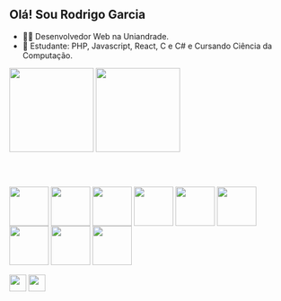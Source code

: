 ## Olá! Sou Rodrigo Garcia

- 👨‍💻 Desenvolvedor Web na Uniandrade.
- 🌱 Estudante: PHP, Javascript, React, C e C# e Cursando Ciência da Computação.

<div>
  <picture>
  <source 
    srcset="https://github-readme-stats.vercel.app/api?username=rodrigosrising&show_icons=true&theme=dracula&locale=PT-br&count_private=true"
    media="(prefers-color-scheme: dark)"
  />
  <source
    srcset="https://github-readme-stats.vercel.app/api?username=rodrigosrising&show_icons=true"
    media="(prefers-color-scheme: light), (prefers-color-scheme: no-preference)"
  />
  <source
    srcset="https://github-readme-stats.vercel.app/api?username=rodrigosrising&show_icons=true"
    media="(prefers-color-scheme: light), (prefers-color-scheme: no-preference)"
  />
  <img height = "150vh" align="center" src="https://github-readme-stats.vercel.app/api?username=rodrigosrising&show_icons=true" />
  </picture>

  <picture>
  <source 
    srcset="https://github-readme-stats.vercel.app/api/top-langs/?username=rodrigosrising&layout=compact&theme=dracula&locale=PT-br&count_private=true"
    media="(prefers-color-scheme: dark)"
  />
  <source
    srcset="https://github-readme-stats.vercel.app/api?username=rodrigosrising&show_icons=true"
    media="(prefers-color-scheme: light), (prefers-color-scheme: no-preference)"
  />
  <source
    srcset="https://github-readme-stats.vercel.app/api?username=rodrigosrising&show_icons=true"
    media="(prefers-color-scheme: light), (prefers-color-scheme: no-preference)"
  />
  <img height = "150vh" align="center" src="https://github-readme-stats.vercel.app/api?username=rodrigosrising&show_icons=true" />
  </picture>
</div>

<!--Link do github stats <a href="https://github.com/anuraghazra/github-readme-stats/blob/master/readme.md#deploy-on-your-own-vercel-instance">click aqui</a> -->
<br><br>
<div style="display: inline_block;">
  
  <img align="center" height = "70px" src="https://cdn.jsdelivr.net/gh/devicons/devicon/icons/html5/html5-original.svg"/>
  <img align="center" height = "70px" src="https://cdn.jsdelivr.net/gh/devicons/devicon/icons/css3/css3-original.svg"/>
  <img align="center" height = "70px" src="https://cdn.jsdelivr.net/gh/devicons/devicon/icons/javascript/javascript-original.svg"/>
  <img align="center" height = "70px" src="https://cdn.jsdelivr.net/gh/devicons/devicon/icons/react/react-original-wordmark.svg"/>
  <img align="center" height = "70px" src="https://cdn.jsdelivr.net/gh/devicons/devicon/icons/c/c-original.svg"/>
  <img align="center" height = "70px" src="https://cdn.jsdelivr.net/gh/devicons/devicon/icons/csharp/csharp-original.svg"/>
  <img align="center" height = "70px" src="https://cdn.jsdelivr.net/gh/devicons/devicon/icons/java/java-original-wordmark.svg"/>          
  <!--<img align="center" height = "70px" src="https://cdn.jsdelivr.net/gh/devicons/devicon/icons/dotnetcore/dotnetcore-original.svg"/>-->
  <img align="center" height = "70px" src="https://cdn.jsdelivr.net/gh/devicons/devicon/icons/php/php-original.svg"/>
  <img align="center" height = "70px" src="https://cdn.jsdelivr.net/gh/devicons/devicon/icons/wordpress/wordpress-plain.svg"/>
  
</div>
<br>
<div>
  <a href="mailto:rodrigosrising@gmail.com" target="_blank"><img align="center" height = "30vh" src="https://img.shields.io/badge/Gmail-D14836?style=for-the-badge&logo=gmail&logoColor=white" target="_blank"/></a>
  <a href="https://www.linkedin.com/in/rodrigo-garcia-120286" target="_blank"><img align="center" height = "30vh" src="https://img.shields.io/badge/LinkedIn-0077B5?style=for-the-badge&logo=linkedin&logoColor=white" target="_blank"/></a>
</div>
